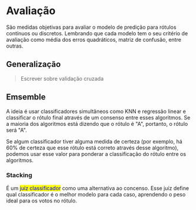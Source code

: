 # Avaliação

São medidas objetivas para avaliar o modelo de predição para rótulos contínuos ou discretos. Lembrando que cada modelo tem o seu critério de avaliação como média dos erros quadráticos, matriz de confusão, entre outras.

## Generalização

> Escrever sobre validação cruzada

## Emsemble

A ideia é usar classificadores simultâneos como KNN e regressão linear e classificar o rótulo final através de um consenso entre esses algoritmos. Se a maioria dos algoritmos está dizendo que o rótulo é "A", portanto, o rótulo será "A".

Se algum classificador tiver alguma medida de certeza (por exemplo, há 60% de certeza que esse rótulo está correto através desse algoritmo), podemos usar esse valor para ponderar a classificação do rótulo entre os algoritmos.

### Stacking

É um <mark style="color:blue;">juíz classificador</mark> como uma alternativa ao concenso. Esse juíz define qual classificador é o melhor modelo para cada caso, aprendendo o peso ideal para os votos no rótulo.&#x20;
